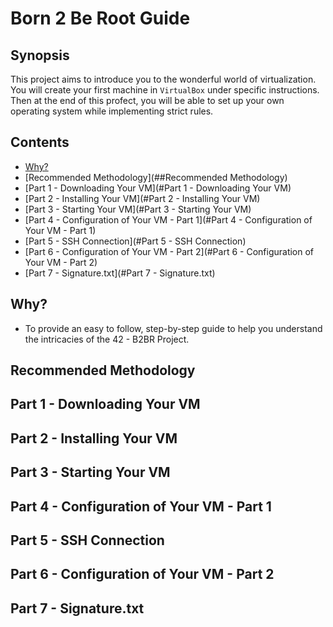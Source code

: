 
# Born 2 Be Root Guide

##  Synopsis

This project aims to introduce you to the wonderful world of virtualization.
You will create your first machine in `VirtualBox` under specific instructions. Then at the end of this profect, you will be able to set up your own operating system while implementing strict rules.

## Contents

- [Why?](##Why?)
- [Recommended Methodology](##Recommended Methodology)
- [Part 1 - Downloading Your VM](#Part 1 - Downloading Your VM)
- [Part 2 - Installing Your VM](#Part 2 - Installing Your VM)
- [Part 3 - Starting Your VM](#Part 3 - Starting Your VM)
- [Part 4 - Configuration of Your VM - Part 1](#Part 4 - Configuration of Your VM - Part 1)
- [Part 5 - SSH Connection](#Part 5 - SSH Connection)
- [Part 6 - Configuration of Your VM - Part 2](#Part 6 - Configuration of Your VM - Part 2)
- [Part 7 - Signature.txt](#Part 7 - Signature.txt)

## Why?

- To provide an easy to follow, step-by-step guide to help you understand the intricacies of the 42 - B2BR Project.

## Recommended Methodology
## Part 1 - Downloading Your VM
## Part 2 - Installing Your VM
## Part 3 - Starting Your VM
## Part 4 - Configuration of Your VM - Part 1
## Part 5 - SSH Connection
## Part 6 - Configuration of Your VM - Part 2
## Part 7 - Signature.txt